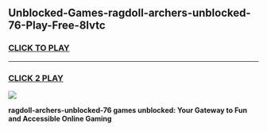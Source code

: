 
## Unblocked-Games-ragdoll-archers-unblocked-76-Play-Free-8lvtc
<h3>
<a href="https://premium76.site?title=ragdoll-archers-unblocked-76&ref=23A">CLICK TO PLAY</a></h3>
<hr>

<h3>
<a href="https://premium76.site?title=ragdoll-archers-unblocked-76&ref=23A">CLICK 2 PLAY</a>
  
</h3>

<a href="https://premium76.site?title=ragdoll-archers-unblocked-76&ref=23A"><img src="https://clearcache.store/games.png"></a>


**ragdoll-archers-unblocked-76 games unblocked: Your Gateway to Fun and Accessible Online Gaming**
